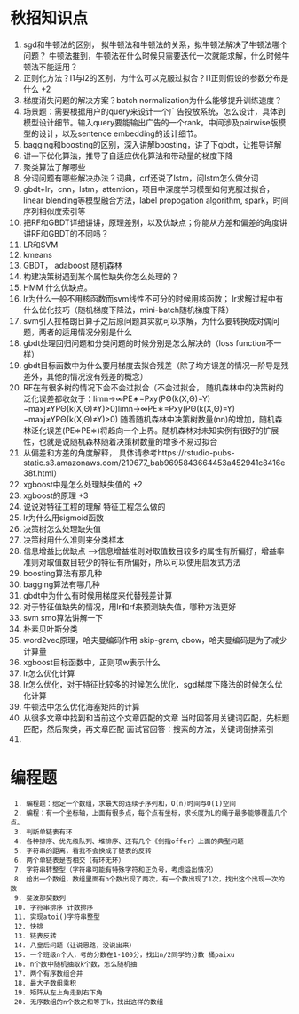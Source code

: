 # 秋招知识点

1. sgd和牛顿法的区别， 拟牛顿法和牛顿法的关系，拟牛顿法解决了牛顿法哪个问题？ 牛顿法推到，牛顿法在什么时候只需要迭代一次就能求解，什么时候牛顿法不能适用？
2. 正则化方法？l1与l2的区别，为什么可以克服过拟合？l1正则假设的参数分布是什么 +2
3. 梯度消失问题的解决方案？batch normalization为什么能够提升训练速度？
4. 场景题：需要根据用户的query来设计一个广告投放系统，怎么设计，具体到模型设计细节。输入query要能输出广告的一个rank。中间涉及pairwise版模型的设计，以及sentence embedding的设计细节。   
5. bagging和boosting的区别，深入讲解boosting，讲了下gbdt，让推导详解
6. 讲一下优化算法，推导了自适应优化算法和带动量的梯度下降
7. 聚类算法了解哪些
8. 分词问题有哪些解决办法？词典，crf还说了lstm，问lstm怎么做分词 
9. gbdt+lr，cnn，lstm，attention，项目中深度学习模型如何克服过拟合，linear blending等模型融合方法，label propogation algorithm, spark，时间序列相似度索引等
10. 把RF和GBDT详细讲讲，原理差别，以及优缺点；你能从方差和偏差的角度讲讲RF和GBDT的不同吗？
11. LR和SVM
12. kmeans
13. GBDT， adaboost 随机森林
14. 构建决策树遇到某个属性缺失你怎么处理的？
15. HMM 什么优缺点。
16. lr为什么一般不用核函数而svm线性不可分的时候用核函数； lr求解过程中有什么优化技巧（随机梯度下降法，mini-batch随机梯度下降）
17. svm引入拉格朗日算子之后原问题其实就可以求解，为什么要转换成对偶问题，两者的适用情况分别是什么
18. gbdt处理回归问题和分类问题的时候分别是怎么解决的（loss function不一样）
19. gbdt目标函数中为什么要用梯度去拟合残差（除了均方误差的情况一阶导是残差外，其他的情况没有残差的概念）
20. RF在有很多树的情况下会不会过拟合（不会过拟合，
随机森林中的决策树的泛化误差都收敛于：limn→∞PE∗=Pxy(PΘ(k(X,Θ)=Y)−maxj≠YPΘ(k(X,Θ)≠Y)>0)limn→∞PE∗=Pxy(PΘ(k(X,Θ)=Y)−maxj≠YPΘ(k(X,Θ)≠Y)>0)
随着随机森林中决策树数量(nn)的增加，随机森林泛化误差(PE∗PE∗)将趋向一个上界。随机森林对未知实例有很好的扩展性，也就是说随机森林随着决策树数量的增多不易过拟合
21. 从偏差和方差的角度解释， 具体请参考https://rstudio-pubs-static.s3.amazonaws.com/219677_bab9695843664453a452941c8416e38f.html）
22. xgboost中是怎么处理缺失值的 +2
23. xgboost的原理 +3
24. 说说对特征工程的理解 特征工程怎么做的
25. lr为什么用sigmoid函数
26. 决策树怎么处理缺失值
27. 决策树用什么准则来分类样本
28. 信息增益比优缺点 -->信息增益准则对取值数目较多的属性有所偏好，增益率准则对取值数目较少的特征有所偏好，所以可以使用启发式方法
29. boosting算法有那几种
30. bagging算法有哪几种
31. gbdt中为什么有时候用梯度来代替残差计算
32. 对于特征值缺失的情况，用lr和rf来预测缺失值，哪种方法更好
33. svm smo算法讲解一下
34. 朴素贝叶斯分类 
35. word2vec原理，哈夫曼编码作用 skip-gram, cbow，哈夫曼编码是为了减少计算量
36. xgboost目标函数中，正则项w表示什么
37. lr怎么优化计算
38. lr怎么优化，对于特征比较多的时候怎么优化，sgd梯度下降法的时候怎么优化计算
39. 牛顿法中怎么优化海塞矩阵的计算
40. 从很多文章中找到和当前这个文章匹配的文章 当时回答用关键词匹配，先标题匹配，然后聚类，再文章匹配 面试官回答：搜索的方法，关键词倒排索引
41. 


    
# 编程题
	
	 1. 编程题：给定一个数组，求最大的连续子序列和，O(n)时间与O(1)空间
	 2. 编程：有一个坐标轴，上面有很多点，每个点有坐标，求长度为L的绳子最多能够覆盖几个点。
	 3. 判断单链表有环
	 4. 各种排序、优先级队列、堆排序、还有几个《剑指offer》上面的典型问题
	 5. 字符串的距离，看我不会换成了链表的反转
	 6. 两个单链表是否相交（有环无环）
	 7. 字符串转整型（字符串可能有特殊字符和正负号，考虑溢出情况）
	 8. 给出一个数组，数组里面有n个数出现了两次，有一个数出现了1次，找出这个出现一次的数
	 9. 斐波那契数列
	 10. 字符串排序 计数排序
	 11. 实现atoi()字符串整型
	 12. 快排
	 13. 链表反转
	 14. 八皇后问题（让说思路，没说出来）
	 15. 一个班级n个人，考的分数在1-100分，找出n/2同学的分数 桶paixu
	 16. n个数中随机抽取k个数，怎么随机抽
	 17. 两个有序数组合并
	 18. 最大子数组乘积
	 19. 矩阵从左上角走到右下角
	 20. 无序数组的n个数之和等于k，找出这样的数组

    



